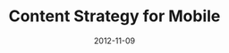 ---
title: "Content Strategy for Mobile"
episode: 4
transcript: false
date: 2012-11-09
guid: 9ce3b860-cf92-4e5f-b0e8-837cf2f15f38
audiofile: insert-content-here-04.mp3
audiosize: 17422420
description: "Karen McGrane on the rise of the mobile web, reusable content, and her new book: Content Strategy for Mobile."
duration: 1857
guests: 
  - name: Karen McGrane
    company: Bond Art + Science
    home: http://karenmcgrane.com
    twitter: karenmcgrane
links: 
  - title: "Content Strategy for Mobile"
    url: https://abookapart.com/products/content-strategy-for-mobile
  - title: "Making the Most of Mobile"
    url: https://www.slideshare.net/duoconsulting/making-the-most-of-mobile
  - title: "Uncle Sam Wants You to Optimize Your Content for Mobile"
    url: https://alistapart.com/article/uncle-sam-wants-you-to-optimize-your-content-for-mobile/
---